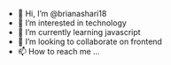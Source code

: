 - 👋 Hi, I’m @brianashari18
- 👀 I’m interested in technology
- 🌱 I’m currently learning javascript
- 💞️ I’m looking to collaborate on frontend
- 📫 How to reach me ...

<!---
brianashari18/brianashari18 is a ✨ special ✨ repository because its `README.md` (this file) appears on your GitHub profile.
You can click the Preview link to take a look at your changes.
--->
